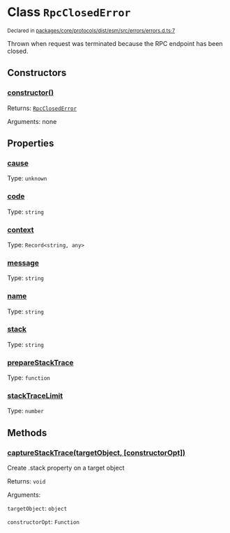 # Class `RpcClosedError`
<sub>Declared in [packages/core/protocols/dist/esm/src/errors/errors.d.ts:7]()</sub>


Thrown when request was terminated because the RPC endpoint has been closed.

## Constructors
### [constructor()]()




Returns: <code>[RpcClosedError](/api/@dxos/react-client/classes/RpcClosedError)</code>

Arguments: none





## Properties
### [cause]()
Type: <code>unknown</code>



### [code]()
Type: <code>string</code>



### [context]()
Type: <code>Record&lt;string, any&gt;</code>



### [message]()
Type: <code>string</code>



### [name]()
Type: <code>string</code>



### [stack]()
Type: <code>string</code>



### [prepareStackTrace]()
Type: <code>function</code>



### [stackTraceLimit]()
Type: <code>number</code>




## Methods
### [captureStackTrace(targetObject, \[constructorOpt\])]()


Create .stack property on a target object

Returns: <code>void</code>

Arguments: 

`targetObject`: <code>object</code>

`constructorOpt`: <code>Function</code>



